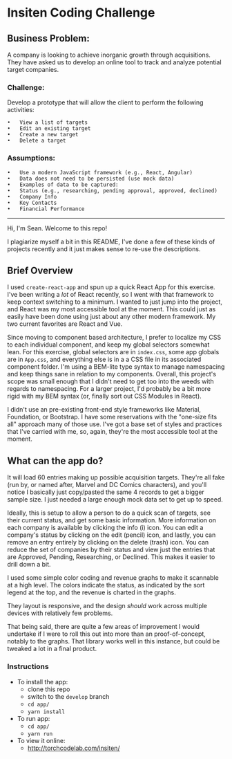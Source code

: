# Insiten Coding Challenge
 
## Business Problem:

A company is looking to achieve inorganic growth through acquisitions. They have asked us to develop an online tool to track and analyze potential target companies.

### Challenge:

Develop a prototype that will allow the client to perform the following activities:

    •	View a list of targets
    •	Edit an existing target
    •	Create a new target
    •	Delete a target


### Assumptions:

    •	Use a modern JavaScript framework (e.g., React, Angular)
    •	Data does not need to be persisted (use mock data)
    •	Examples of data to be captured:
    •	Status (e.g., researching, pending approval, approved, declined)
    •	Company Info
    •	Key Contacts
    •	Financial Performance


---

Hi, I'm Sean. Welcome to this repo!  

I plagiarize myself a bit in this README, I've done a few of these kinds of projects recently and it just makes sense to re-use the descriptions.

## Brief Overview

I used `create-react-app` and spun up a quick React App for this exercise. I've been writing a _lot_ of React recently, so I went with that framework to keep context switching to a minimum.  I wanted to just jump into the project, and React was my most accessible tool at the moment.  This could just as easily have been done using just about any other modern framework. My two current favorites are React and Vue.

Since moving to component based architecture, I prefer to localize my CSS to each individual component, and keep my global selectors somewhat lean.
For this exercise, global selectors are in `index.css`, some app globals are in `App.css`, and everything else is in a a CSS file in its associated component folder. I'm using a BEM-lite type syntax to manage namespacing and keep things sane in relation to my components. Overall, this project's scope was small enough that I didn't need to get too into the weeds with regards to namespacing. For a larger project, I'd probably be a bit more rigid with my BEM syntax (or, finally sort out CSS Modules in React). 

I didn't use an pre-existing front-end style frameworks like Material, Foundation, or Bootstrap. I have some reservations with the "one-size fits all" approach many of those use. I've got a base set of styles and practices that I've carried with me, so, again, they're the most accessible tool at the moment.


## What can the app do?

It will load 60 entries making up possible acquisition targets. They're all fake (run by, or named after, Marvel and DC Comics characters), and you'll notice I basically just copy/pasted the same 4 records to get a bigger sample size.  I just needed a large enough mock data set to get up to speed.

Ideally, this is setup to allow a person to do a quick scan of targets, see their current status, and get some basic information. More information on each company is available by clicking the info (i) icon.  You can edit a company's status by clicking on the edit (pencil) icon, and lastly, you can remove an entry entirely by clicking on the delete (trash) icon. You can reduce the set of companies by their status and view just the entries that are Approved, Pending, Researching, or Declined. This makes it easier to drill down a bit.

I used some simple color coding and revenue graphs to make it scannable at a high level. The colors indicate the status, as indicated by the sort legend at the top, and the revenue is charted in the graphs. 

They layout is responsive, and the design _should_ work across multiple devices with relatively few problems.

That being said, there are quite a few areas of improvement I would undertake if I were to roll this out into more than an proof-of-concept, notably to the graphs. That library works well in this instance, but could be tweaked a lot in a final product.

### Instructions

* To install the app: 
    * clone this repo
    * switch to the `develop` branch
    * `cd app/`
    * `yarn install`
* To run app: 
    * `cd app/`
    * `yarn run`
* To view it online:
    * http://torchcodelab.com/insiten/
